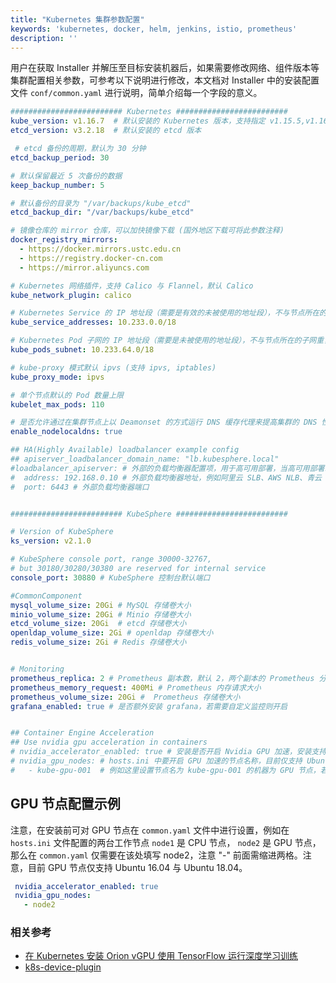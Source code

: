 ```yaml
---
title: "Kubernetes 集群参数配置"
keywords: 'kubernetes, docker, helm, jenkins, istio, prometheus'
description: ''
---
```


用户在获取 Installer 并解压至目标安装机器后，如果需要修改网络、组件版本等集群配置相关参数，可参考以下说明进行修改，本文档对 Installer 中的安装配置文件 `conf/common.yaml` 进行说明，简单介绍每一个字段的意义。

```yaml
######################### Kubernetes #########################
kube_version: v1.16.7  # 默认安装的 Kubernetes 版本，支持指定 v1.15.5,v1.16.7,v1.17.3 的安装
etcd_version: v3.2.18  # 默认安装的 etcd 版本

 # etcd 备份的周期，默认为 30 分钟
etcd_backup_period: 30

# 默认保留最近 5 次备份的数据
keep_backup_number: 5  

# 默认备份的目录为 "/var/backups/kube_etcd"
etcd_backup_dir: "/var/backups/kube_etcd"

# 镜像仓库的 mirror 仓库，可以加快镜像下载 (国外地区下载可将此参数注释)
docker_registry_mirrors:
  - https://docker.mirrors.ustc.edu.cn
  - https://registry.docker-cn.com
  - https://mirror.aliyuncs.com

# Kubernetes 网络插件，支持 Calico 与 Flannel，默认 Calico
kube_network_plugin: calico

# Kubernetes Service 的 IP 地址段（需要是有效的未被使用的地址段），不与节点所在的子网重复，不与 Kubernetes Pod 子网重复
kube_service_addresses: 10.233.0.0/18

# Kubernetes Pod 子网的 IP 地址段（需要是未被使用的地址段），不与节点所在的子网重复，不与 Kubernetes Pod 子网重复，系统将从这个地址段中分配 IP 给每一个 Pod
kube_pods_subnet: 10.233.64.0/18

# kube-proxy 模式默认 ipvs (支持 ipvs, iptables)
kube_proxy_mode: ipvs

# 单个节点默认的 Pod 数量上限
kubelet_max_pods: 110

# 是否允许通过在集群节点上以 Deamonset 的方式运行 DNS 缓存代理来提高集群的 DNS 性能，参考 https://github.com/kubernetes-sigs/kubespray/blob/master/docs/dns-stack.md#nodelocal-dns-cache
enable_nodelocaldns: true

## HA(Highly Available) loadbalancer example config
## apiserver_loadbalancer_domain_name: "lb.kubesphere.local"
#loadbalancer_apiserver: # 外部的负载均衡器配置项，用于高可用部署，当高可用部署时需取消注释
#  address: 192.168.0.10 # 外部负载均衡器地址，例如阿里云 SLB、AWS NLB、青云 QingCloud 负载均衡器
#  port: 6443 # 外部负载均衡器端口


######################### KubeSphere #########################

# Version of KubeSphere
ks_version: v2.1.0  

# KubeSphere console port, range 30000-32767,
# but 30180/30280/30380 are reserved for internal service
console_port: 30880 # KubeSphere 控制台默认端口

#CommonComponent
mysql_volume_size: 20Gi # MySQL 存储卷大小
minio_volume_size: 20Gi # Minio 存储卷大小
etcd_volume_size: 20Gi  # etcd 存储卷大小
openldap_volume_size: 2Gi # openldap 存储卷大小
redis_volume_size: 2Gi # Redis 存储卷大小


# Monitoring
prometheus_replica: 2 #	Prometheus 副本数，默认 2，两个副本的 Prometheus 分别负责不同数据源的监控，同时保证高可用
prometheus_memory_request: 400Mi # Prometheus 内存请求大小
prometheus_volume_size: 20Gi # 	Prometheus 存储卷大小
grafana_enabled: true # 是否额外安装 grafana，若需要自定义监控则开启


## Container Engine Acceleration
## Use nvidia gpu acceleration in containers
# nvidia_accelerator_enabled: true # 安装是否开启 Nvidia GPU 加速，安装支持 GPU 节点，也支持 CPU 与 GPU 的混合部署
# nvidia_gpu_nodes: # hosts.ini 中要开启 GPU 加速的节点名称，目前仅支持 Ubuntu 16.04
#   - kube-gpu-001  # 例如这里设置节点名为 kube-gpu-001 的机器为 GPU 节点，若有多个 GPU 节点则在其下方继续添加
```

## GPU 节点配置示例

注意，在安装前可对 GPU 节点在 `common.yaml` 文件中进行设置，例如在 `hosts.ini` 文件配置的两台工作节点 `node1` 是 CPU 节点， `node2` 是 GPU 节点，那么在 `common.yaml` 仅需要在该处填写 node2，注意 "-" 前面需缩进两格。注意，目前 GPU 节点仅支持 Ubuntu 16.04 与 Ubuntu 18.04。

```yaml
 nvidia_accelerator_enabled: true
 nvidia_gpu_nodes:
   - node2
```

### 相关参考

- [在 Kubernetes 安装 Orion vGPU 使用 TensorFlow 运行深度学习训练](https://kubesphere.com.cn/blog/kubesphere-orion/)
- [k8s-device-plugin](https://github.com/NVIDIA/k8s-device-plugin )
